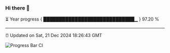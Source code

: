 ### Hi there 👋

⏳ Year progress { █████████████████████████████▁ } 97.20 %

---

⏰ Updated on Sat, 21 Dec 2024 18:26:43 GMT

![Progress Bar CI](https://github.com/ZhaoGui/ZhaoGui/workflows/Progress%20Bar%20CI/badge.svg)
